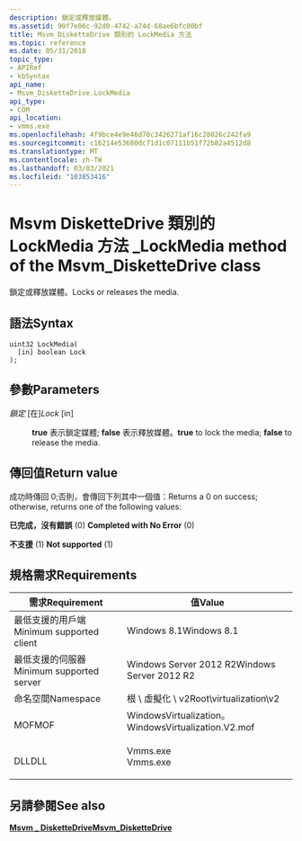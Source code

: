 ```yaml
---
description: 鎖定或釋放媒體。
ms.assetid: 90f7e06c-92d0-4742-a74d-68ae6bfc00bf
title: Msvm_DisketteDrive 類別的 LockMedia 方法
ms.topic: reference
ms.date: 05/31/2018
topic_type:
- APIRef
- kbSyntax
api_name:
- Msvm_DisketteDrive.LockMedia
api_type:
- COM
api_location:
- vmms.exe
ms.openlocfilehash: 4f9bce4e9e46d76c3426271af16c28026c242fa9
ms.sourcegitcommit: c16214e53680dc71d1c07111b51f72b82a4512d8
ms.translationtype: MT
ms.contentlocale: zh-TW
ms.lasthandoff: 03/03/2021
ms.locfileid: "103853416"
---
```

# <a name="lockmedia-method-of-the-msvm_diskettedrive-class"></a><span data-ttu-id="f56ea-103">Msvm DisketteDrive 類別的 LockMedia 方法 \_</span><span class="sxs-lookup"><span data-stu-id="f56ea-103">LockMedia method of the Msvm\_DisketteDrive class</span></span>

<span data-ttu-id="f56ea-104">鎖定或釋放媒體。</span><span class="sxs-lookup"><span data-stu-id="f56ea-104">Locks or releases the media.</span></span>

## <a name="syntax"></a><span data-ttu-id="f56ea-105">語法</span><span class="sxs-lookup"><span data-stu-id="f56ea-105">Syntax</span></span>


```mof
uint32 LockMedia(
  [in] boolean Lock
);
```



## <a name="parameters"></a><span data-ttu-id="f56ea-106">參數</span><span class="sxs-lookup"><span data-stu-id="f56ea-106">Parameters</span></span>

<dl> <dt>

<span data-ttu-id="f56ea-107">*鎖定* \[在\]</span><span class="sxs-lookup"><span data-stu-id="f56ea-107">*Lock* \[in\]</span></span>
</dt> <dd>

<span data-ttu-id="f56ea-108">**true** 表示鎖定媒體; **false** 表示釋放媒體。</span><span class="sxs-lookup"><span data-stu-id="f56ea-108">**true** to lock the media; **false** to release the media.</span></span>

</dd> </dl>

## <a name="return-value"></a><span data-ttu-id="f56ea-109">傳回值</span><span class="sxs-lookup"><span data-stu-id="f56ea-109">Return value</span></span>

<span data-ttu-id="f56ea-110">成功時傳回 0;否則，會傳回下列其中一個值：</span><span class="sxs-lookup"><span data-stu-id="f56ea-110">Returns a 0 on success; otherwise, returns one of the following values:</span></span>

<dl> <dt>

<span data-ttu-id="f56ea-111">**已完成，沒有錯誤** (0) </span><span class="sxs-lookup"><span data-stu-id="f56ea-111">**Completed with No Error** (0)</span></span>
</dt> <dt>

<span data-ttu-id="f56ea-112">**不支援** (1) </span><span class="sxs-lookup"><span data-stu-id="f56ea-112">**Not supported** (1)</span></span>
</dt> </dl>

## <a name="requirements"></a><span data-ttu-id="f56ea-113">規格需求</span><span class="sxs-lookup"><span data-stu-id="f56ea-113">Requirements</span></span>



| <span data-ttu-id="f56ea-114">需求</span><span class="sxs-lookup"><span data-stu-id="f56ea-114">Requirement</span></span> | <span data-ttu-id="f56ea-115">值</span><span class="sxs-lookup"><span data-stu-id="f56ea-115">Value</span></span> |
|-------------------------------------|---------------------------------------------------------------------------------------------------------|
| <span data-ttu-id="f56ea-116">最低支援的用戶端</span><span class="sxs-lookup"><span data-stu-id="f56ea-116">Minimum supported client</span></span><br/> | <span data-ttu-id="f56ea-117">Windows 8.1</span><span class="sxs-lookup"><span data-stu-id="f56ea-117">Windows 8.1</span></span><br/>                                                                                  |
| <span data-ttu-id="f56ea-118">最低支援的伺服器</span><span class="sxs-lookup"><span data-stu-id="f56ea-118">Minimum supported server</span></span><br/> | <span data-ttu-id="f56ea-119">Windows Server 2012 R2</span><span class="sxs-lookup"><span data-stu-id="f56ea-119">Windows Server 2012 R2</span></span><br/>                                                                       |
| <span data-ttu-id="f56ea-120">命名空間</span><span class="sxs-lookup"><span data-stu-id="f56ea-120">Namespace</span></span><br/>                | <span data-ttu-id="f56ea-121">根 \\ 虛擬化 \\ v2</span><span class="sxs-lookup"><span data-stu-id="f56ea-121">Root\\virtualization\\v2</span></span><br/>                                                                     |
| <span data-ttu-id="f56ea-122">MOF</span><span class="sxs-lookup"><span data-stu-id="f56ea-122">MOF</span></span><br/>                      | <dl> <span data-ttu-id="f56ea-123"><dt>WindowsVirtualization。</dt></span><span class="sxs-lookup"><span data-stu-id="f56ea-123"><dt>WindowsVirtualization.V2.mof</dt></span></span> </dl> |
| <span data-ttu-id="f56ea-124">DLL</span><span class="sxs-lookup"><span data-stu-id="f56ea-124">DLL</span></span><br/>                      | <dl> <span data-ttu-id="f56ea-125"><dt>Vmms.exe</dt></span><span class="sxs-lookup"><span data-stu-id="f56ea-125"><dt>Vmms.exe</dt></span></span> </dl>                     |



## <a name="see-also"></a><span data-ttu-id="f56ea-126">另請參閱</span><span class="sxs-lookup"><span data-stu-id="f56ea-126">See also</span></span>

<dl> <dt>

[<span data-ttu-id="f56ea-127">**Msvm \_ DisketteDrive**</span><span class="sxs-lookup"><span data-stu-id="f56ea-127">**Msvm\_DisketteDrive**</span></span>](msvm-diskettedrive.md)
</dt> </dl>

 

 




